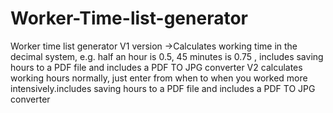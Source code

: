 # Worker-Time-list-generator
Worker time list generator
V1 version ->Calculates working time in the decimal system, e.g. half an hour is 0.5, 45 minutes is 0.75 , includes saving hours to a PDF file and includes a PDF TO JPG converter
V2 calculates working hours normally, just enter from when to when you worked more intensively.includes saving hours to a PDF file and includes a PDF TO JPG converter